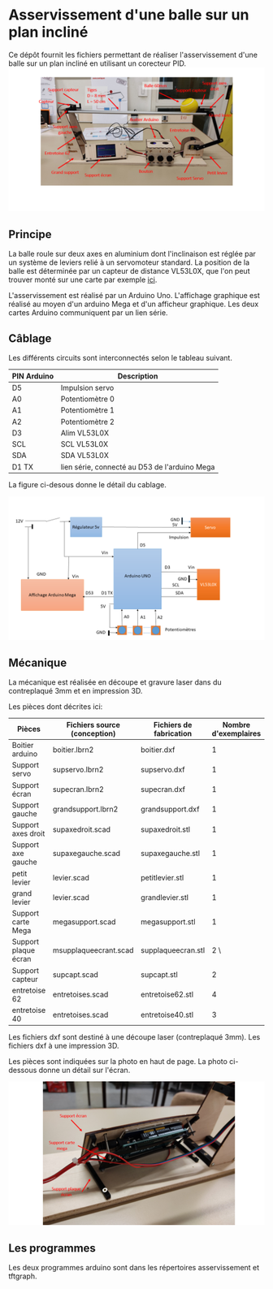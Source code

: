 # Asservissement d'une balle sur un plan incliné
Ce dépôt fournit les fichiers permettant de réaliser l'asservissement d'une balle sur un plan incliné en utilisant un corecteur PID. 
![alt text](photogen.png)
## Principe
La balle roule sur deux axes en aluminium dont l'inclinaison est réglée par un système de leviers relié à un servomoteur standard. La position de la balle est déterminée par un capteur de distance VL53L0X, que l'on peut trouver monté sur une carte par exemple [ici](https://www.amazon.fr/gp/product/B086TSKJBT/ref=ppx_yo_dt_b_search_asin_title?ie=UTF8&psc=1). 

L'asservissement est réalisé par un Arduino Uno. L'affichage graphique est réalisé au moyen d'un arduino Mega et d'un afficheur graphique. Les deux cartes Arduino communiquent par un lien série.

## Câblage
Les différents circuits sont interconnectés selon le tableau suivant.

| PIN Arduino | Description     |
| ----------- | --------------  |
| D5           | Impulsion servo|
| A0          | Potentiomètre 0 |
| A1          | Potentiomètre 1 |
| A2          | Potentiomètre 2 |
| D3          | Alim VL53L0X |
|SCL          | SCL VL53L0X |
|SDA           | SDA VL53L0X |
| D1 TX| lien série, connecté au D53 de l'arduino Mega |

La figure ci-desous donne le détail du cablage.

![alt text](cablage.png)

## Mécanique

La mécanique est réalisée en découpe et gravure laser dans du contreplaqué 3mm et en impression 3D.

Les pièces dont décrites ici:

|Pièces | Fichiers source (conception)    | Fichiers de fabrication | Nombre d'exemplaires |
| ----------- | --------------  | -------- |  -------- |
|Boitier arduino          | boitier.lbrn2| boitier.dxf | 1 |
| Support servo       | supservo.lbrn2 | supservo.dxf | 1 |
| Support écran          | supecran.lbrn2 | supecran.dxf | 1|
| Support  gauche          | grandsupport.lbrn2 | grandsupport.dxf | 1|
| Support axes droit          | supaxedroit.scad | supaxedroit.stl | 1|
| Support axe gauche          | supaxegauche.scad | supaxegauche.stl | 1 |
|petit levier           | levier.scad | petitlevier.stl | 1|
|grand levier           | levier.scad | grandlevier.stl | 1 |
|Support carte Mega      | megasupport.scad | megasupport.stl | 1 |
|Support plaque écran      | msupplaqueecrant.scad | supplaqueecran.stl | 2 \
|Support capteur      | supcapt.scad | supcapt.stl | 2 
| entretoise 62       |entretoises.scad | entretoise62.stl |4|
| entretoise 40       |entretoises.scad | entretoise40.stl |3|




Les fichiers dxf sont destiné à une découpe laser (contreplaqué 3mm). Les fichiers dxf à une impression 3D.

Les pièces sont indiquées sur la photo en haut de page. La photo ci-dessous donne un détail sur l'écran.

![alt text](photoecran.png)

## Les programmes

Les deux programmes arduino sont dans les répertoires asservissement et tftgraph.
